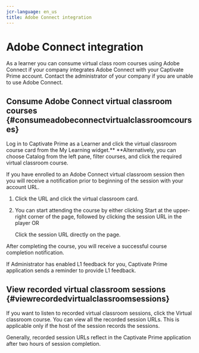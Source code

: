 ```yaml
---
jcr-language: en_us
title: Adobe Connect integration
---
```



# Adobe Connect integration

As a learner you can consume virtual class room courses using Adobe Connect if your company integrates Adobe Connect with your Captivate Prime account. Contact the administrator of your company if you are unable to use Adobe Connect.

## Consume Adobe Connect virtual classroom courses {#consumeadobeconnectvirtualclassroomcourses}

Log in to Captivate Prime as a Learner and click the virtual classroom course card from the My Learning widget.** **Alternatively, you can choose Catalog from the left pane, filter courses, and click the required virtual classroom course.

If you have enrolled to an Adobe Connect virtual classroom session then you will receive a notification prior to beginning of the session with your account URL.

1. Click the URL and click the virtual classroom card.
1. You can start attending the course by either clicking Start at the upper-right corner of the page, followed by clicking the session URL in the player OR

   Click the session URL directly on the page.

After completing the course, you will receive a successful course completion notification.

If Administrator has enabled L1 feedback for you, Captivate Prime application sends a reminder to provide L1 feedback.

## View recorded virtual classroom sessions {#viewrecordedvirtualclassroomsessions}

If you want to listen to recorded virtual classroom sessions, click the Virtual classroom course. You can view all the recorded session URLs. This is applicable only if the host of the session records the sessions.

Generally, recorded session URLs reflect in the Captivate Prime application after two hours of session completion.
